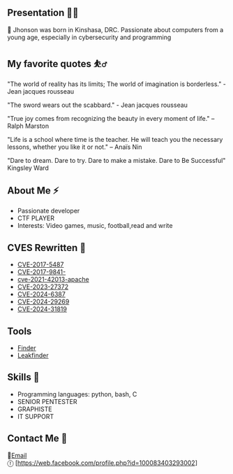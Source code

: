 ## Presentation 🧑‍🚀

🥇 Jhonson was born in Kinshasa, DRC. Passionate about computers from a young age, especially in cybersecurity and programming

## My favorite quotes ⛹️‍♂

"The world of reality has its limits; The world of imagination is borderless." - Jean jacques rousseau

"The sword wears out the scabbard."  - Jean jacques rousseau

"True joy comes from recognizing the beauty in every moment of life." – Ralph Marston

"Life is a school where time is the teacher. He will teach you the necessary lessons, whether you like it or not." – Anaïs Nin

"Dare to dream. Dare to try. Dare to make a mistake. Dare to Be Successful"  Kingsley Ward


## About Me ⚡
- Passionate developer
- CTF PLAYER
- Interests: Video games, music, football,read and write

## CVES Rewritten 🚀

- [CVE-2017-5487](https://github.com/Jhonsonwannaa/CVE-2017-5487)
- [CVE-2017-9841-](https://github.com/Jhonsonwannaa/CVE-2017-9841-)
- [cve-2021-42013-apache](https://github.com/Jhonsonwannaa/cve-2021-42013-apache)
- [CVE-2023-27372](https://github.com/Jhonsonwannaa/CVE-2023-27372/)
- [CVE-2024-6387](https://github.com/Jhonsonwannaa/CVE-2024-6387/)
- [CVE-2024-29269](https://github.com/Jhonsonwannaa/CVE-2024-29269)
- [CVE-2024-31819](https://github.com/Jhonsonwannaa/CVE-2024-31819)

 ## Tools
 
- [Finder](https://github.com/Jhonsonwannaa/finder-subdomain-and-activedomain)
- [Leakfinder](https://github.com/Jhonsonwannaa/Leakfinder)
  
## Skills 🔭
- Programming languages: python, bash, C
- SENIOR PENTESTER
- GRAPHISTE
- IT SUPPORT

## Contact Me 📲
 📧[Email](mailto:wannaajhonson@gmail.com)  
 ⓕ [https://web.facebook.com/profile.php?id=100083403293002]

